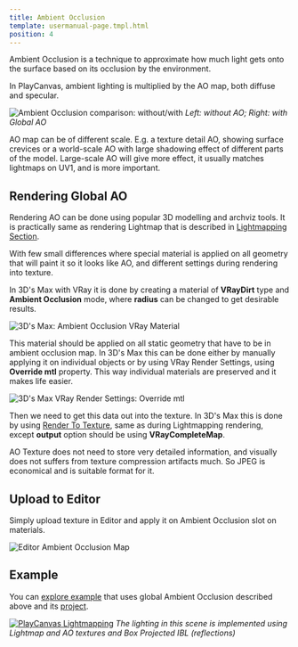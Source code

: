 ```yaml
---
title: Ambient Occlusion
template: usermanual-page.tmpl.html
position: 4
---
```


Ambient Occlusion is a technique to approximate how much light gets onto the surface based on its occlusion by the environment.

In PlayCanvas, ambient lighting is multiplied by the AO map, both diffuse and specular.

![Ambient Occlusion comparison: without/with][4]
*Left: without AO; Right: with Global AO*

AO map can be of different scale. E.g. a texture detail AO, showing surface crevices or a world-scale AO with large shadowing effect of different parts of the model. Large-scale AO will give more effect, it usually matches lightmaps on UV1, and is more important.

## Rendering Global AO

Rendering AO can be done using popular 3D modelling and archviz tools. It is practically same as rendering Lightmap that is described in [Lightmapping Section][0].

With few small differences where special material is applied on all geometry that will paint it so it looks like AO, and different settings during rendering into texture.

In 3D's Max with VRay it is done by creating a material of **VRayDirt** type and **Ambient Occlusion** mode, where **radius** can be changed to get desirable results.

![3D's Max: Ambient Occlusion VRay Material][1]

This material should be applied on all static geometry that have to be in ambient occlusion map. In 3D's Max this can be done either by manually applying it on individual objects or by using VRay Render Settings, using **Override mtl** property. This way individual materials are preserved and it makes life easier.

![3D's Max VRay Render Settings: Override mtl][2]

Then we need to get this data out into the texture. In 3D's Max this is done by using [Render To Texture][3], same as during Lightmapping rendering, except **output** option should be using **VRayCompleteMap**.

AO Texture does not need to store very detailed information, and visually does not suffers from texture compression artifacts much. So JPEG is economical and is suitable format for it.

## Upload to Editor

Simply upload texture in Editor and apply it on Ambient Occlusion slot on materials.

![Editor Ambient Occlusion Map][5]

## Example

You can [explore example][6] that uses global Ambient Occlusion described above and its [project][7].

[![PlayCanvas Lightmapping][8]][6]
*The lighting in this scene is implemented using Lightmap and AO textures and Box Projected IBL (reflections)*

[0]: /user-manual/graphics/lighting/lightmapping/
[1]: /images/user-manual/lighting/lightmaps/3ds-max-ao-rendering.png
[2]: /images/user-manual/lighting/lightmaps/3ds-max-vray-override-mtl.png
[3]: /user-manual/graphics/lighting/lightmapping#render-to-texture
[4]: /images/user-manual/lighting/lightmaps/model-ao-comparison.jpg
[5]: /images/user-manual/lighting/lightmaps/editor-ao-map.png
[6]: https://playcanv.as/p/zdkARz26/
[7]: https://playcanvas.com/project/446587/overview/archviz-example
[8]: /images/user-manual/lighting/lightmaps/playcanvas-lightmapping-scene.jpg
